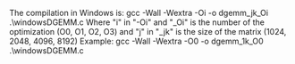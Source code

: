The compilation in Windows is: gcc -Wall -Wextra -Oi -o dgemm_jk_Oi .\windowsDGEMM.c 
Where "i" in "-Oi" and "_Oi" is the number of the optimization (O0, O1, O2, O3) and "j" in "_jk" is the size of the matrix (1024, 2048, 4096, 8192) 
Example: gcc -Wall -Wextra -O0 -o dgemm_1k_O0 .\windowsDGEMM.c 

